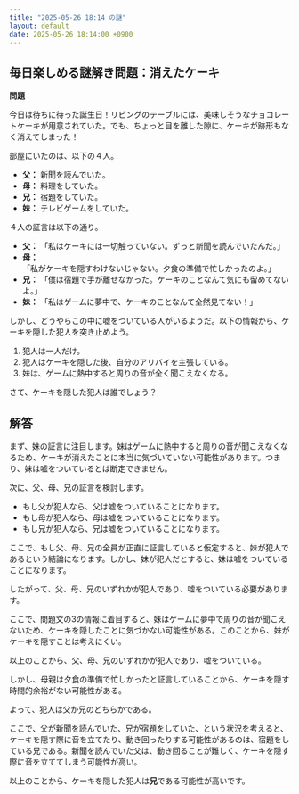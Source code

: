 ```yaml
---
title: "2025-05-26 18:14 の謎"
layout: default
date: 2025-05-26 18:14:00 +0900
---
```

## 毎日楽しめる謎解き問題：消えたケーキ

**問題**

今日は待ちに待った誕生日！リビングのテーブルには、美味しそうなチョコレートケーキが用意されていた。でも、ちょっと目を離した隙に、ケーキが跡形もなく消えてしまった！

部屋にいたのは、以下の４人。

*   **父：** 新聞を読んでいた。
*   **母：** 料理をしていた。
*   **兄：** 宿題をしていた。
*   **妹：** テレビゲームをしていた。

４人の証言は以下の通り。

*   **父：** 「私はケーキには一切触っていない。ずっと新聞を読んでいたんだ。」
*   **母：** 「私がケーキを隠すわけないじゃない。夕食の準備で忙しかったのよ。」
*   **兄：** 「僕は宿題で手が離せなかった。ケーキのことなんて気にも留めてないよ。」
*   **妹：** 「私はゲームに夢中で、ケーキのことなんて全然見てない！」

しかし、どうやらこの中に嘘をついている人がいるようだ。以下の情報から、ケーキを隠した犯人を突き止めよう。

1.  犯人は一人だけ。
2.  犯人はケーキを隠した後、自分のアリバイを主張している。
3.  妹は、ゲームに熱中すると周りの音が全く聞こえなくなる。

さて、ケーキを隠した犯人は誰でしょう？

## 解答

まず、妹の証言に注目します。妹はゲームに熱中すると周りの音が聞こえなくなるため、ケーキが消えたことに本当に気づいていない可能性があります。つまり、妹は嘘をついているとは断定できません。

次に、父、母、兄の証言を検討します。

*   もし父が犯人なら、父は嘘をついていることになります。
*   もし母が犯人なら、母は嘘をついていることになります。
*   もし兄が犯人なら、兄は嘘をついていることになります。

ここで、もし父、母、兄の全員が正直に証言していると仮定すると、妹が犯人であるという結論になります。しかし、妹が犯人だとすると、妹は嘘をついていることになります。

したがって、父、母、兄のいずれかが犯人であり、嘘をついている必要があります。

ここで、問題文の3の情報に着目すると、妹はゲームに夢中で周りの音が聞こえないため、ケーキを隠したことに気づかない可能性がある。このことから、妹がケーキを隠すことは考えにくい。

以上のことから、父、母、兄のいずれかが犯人であり、嘘をついている。

しかし、母親は夕食の準備で忙しかったと証言していることから、ケーキを隠す時間的余裕がない可能性がある。

よって、犯人は父か兄のどちらかである。

ここで、父が新聞を読んでいた、兄が宿題をしていた、という状況を考えると、ケーキを隠す際に音を立てたり、動き回ったりする可能性があるのは、宿題をしている兄である。新聞を読んでいた父は、動き回ることが難しく、ケーキを隠す際に音を立ててしまう可能性が高い。

以上のことから、ケーキを隠した犯人は**兄**である可能性が高いです。
